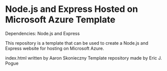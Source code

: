 # Node.js and Express Hosted on Microsoft Azure Template

Dependencies: Node.js and Express

This repository is a template that can be used to create a Node.js and Express website for hosting on Microsoft Azure.

index.html written by Aaron Skonieczny
Template repository made by Eric J. Pogue


